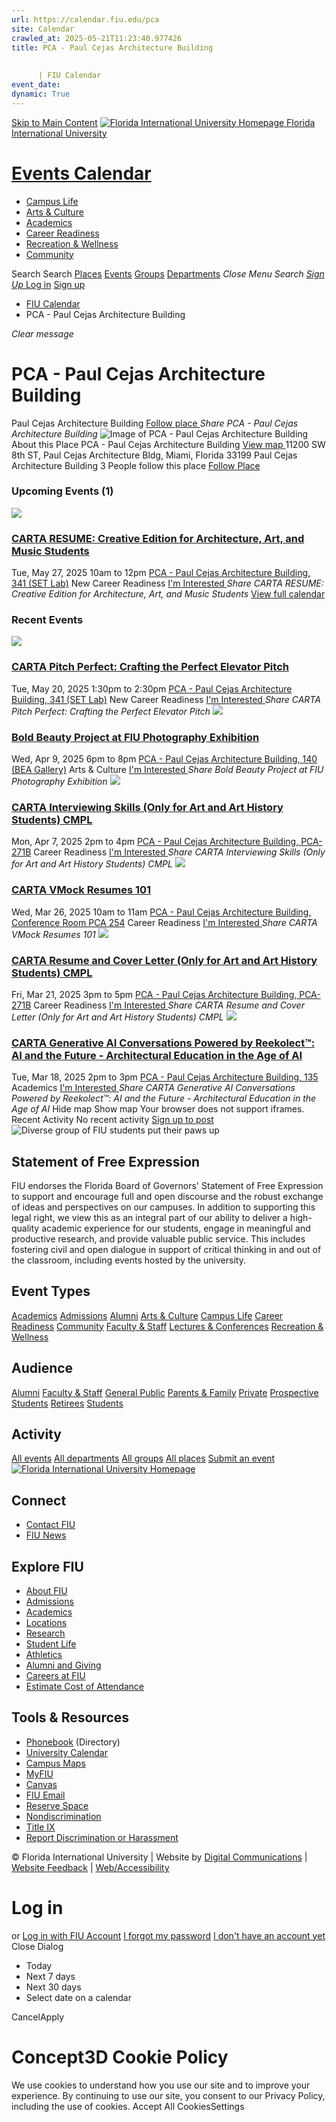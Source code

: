 ```yaml
---
url: https://calendar.fiu.edu/pca
site: Calendar
crawled_at: 2025-05-21T11:23:40.977426
title: PCA - Paul Cejas Architecture Building
    
    
      | FIU Calendar
event_date: 
dynamic: True
---
```


[Skip to Main Content](https://calendar.fiu.edu/pca#main-content)
[![Florida International University Homepage](https://digicdn.fiu.edu/core/_assets/images/logo-top.png) Florida International University](https://www.fiu.edu)
# [Events Calendar ](https://calendar.fiu.edu/)
  * [Campus Life](https://calendar.fiu.edu/calendar?event_types%5B%5D=127595)
  * [Arts & Culture](https://calendar.fiu.edu/calendar?event_types%5B%5D=127590)
  * [Academics](https://calendar.fiu.edu/calendar?event_types%5B%5D=127582)
  * [Career Readiness](https://calendar.fiu.edu/calendar?event_types%5B%5D=127584)
  * [Recreation & Wellness](https://calendar.fiu.edu/calendar?event_types%5B%5D=127603)
  * [Community](https://calendar.fiu.edu/calendar?event_types%5B%5D=127601)


Search Search
[Places](https://calendar.fiu.edu/search/places) [Events](https://calendar.fiu.edu/calendar) [Groups](https://calendar.fiu.edu/search/groups) [Departments](https://calendar.fiu.edu/search/departments)
_Close Menu_
_Search_ [ _Sign Up_ ](https://calendar.fiu.edu/signup?school_id=234)
[Log in](https://calendar.fiu.edu/auth/shib_login?previous_url=https%3A%2F%2Fcalendar.fiu.edu%2Fpca) [Sign up](https://calendar.fiu.edu/signup?school_id=234)
  * [FIU Calendar](https://calendar.fiu.edu/)
  * PCA - Paul Cejas Architecture Building


_Clear message_
# PCA - Paul Cejas Architecture Building
Paul Cejas Architecture Building
[ Follow place ](https://calendar.fiu.edu/pca/add_friend "Add PCA - Paul Cejas Architecture Building to My Places")
_Share PCA - Paul Cejas Architecture Building_
![Image of PCA - Paul Cejas Architecture Building](https://localist-images.azureedge.net/photos/664326/card/7eb1b843932ccca9c16245cc99f64d88370c9c69.jpg)
About this Place
PCA - Paul Cejas Architecture Building [View map ](https://calendar.fiu.edu/pca#about_map)
11200 SW 8th ST, Paul Cejas Architecture Bldg, Miami, Florida 33199
Paul Cejas Architecture Building
3 People follow this place
[ Follow Place ](https://calendar.fiu.edu/pca/add_friend "Add to My Places")
### Upcoming Events (1)
[ ![](https://localist-images.azureedge.net/photos/49675051715994/card/27d344e3036be7e92e1f6bf34995f176a78531e5.jpg) ](https://calendar.fiu.edu/event/carta-resume-creative-edition-for-architecture-art-and-music-students)
### [CARTA RESUME: Creative Edition for Architecture, Art, and Music Students](https://calendar.fiu.edu/event/carta-resume-creative-edition-for-architecture-art-and-music-students)
Tue, May 27, 2025 10am to 12pm 
[ PCA - Paul Cejas Architecture Building, 341 (SET Lab)](https://calendar.fiu.edu/pca)
New Career Readiness
[ I'm Interested ](https://calendar.fiu.edu/event/49675050523236/confirm?instance_id=49675050524261&return=https%3A%2F%2Fcalendar.fiu.edu%2Fpca)
_Share CARTA RESUME: Creative Edition for Architecture, Art, and Music Students_
[View full calendar](https://calendar.fiu.edu/pca/calendar)
### Recent Events
[ ![](https://localist-images.azureedge.net/photos/49674997527398/card/f7f1e49c41f373136d5f1a9f28001957db4f2495.jpg) ](https://calendar.fiu.edu/event/carta-pitch-perfect-crafting-the-perfect-elevator-pitch)
### [CARTA Pitch Perfect: Crafting the Perfect Elevator Pitch](https://calendar.fiu.edu/event/carta-pitch-perfect-crafting-the-perfect-elevator-pitch)
Tue, May 20, 2025 1:30pm to 2:30pm 
[ PCA - Paul Cejas Architecture Building, 341 (SET Lab)](https://calendar.fiu.edu/pca)
New Career Readiness
[ I'm Interested ](https://calendar.fiu.edu/event/49674994875280/confirm?instance_id=49674994876305&return=https%3A%2F%2Fcalendar.fiu.edu%2Fpca)
_Share CARTA Pitch Perfect: Crafting the Perfect Elevator Pitch_
[ ![](https://localist-images.azureedge.net/photos/49223113222410/card/fde27c73268109481bb91e2f5b1ed23977126764.jpg) ](https://calendar.fiu.edu/event/bold-beauty-project-at-fiu-photography-exhibition)
### [Bold Beauty Project at FIU Photography Exhibition](https://calendar.fiu.edu/event/bold-beauty-project-at-fiu-photography-exhibition)
Wed, Apr 9, 2025 6pm to 8pm 
[ PCA - Paul Cejas Architecture Building, 140 (BEA Gallery)](https://calendar.fiu.edu/pca)
Arts & Culture
[ I'm Interested ](https://calendar.fiu.edu/event/49223030520331/confirm?instance_id=49223030522380&return=https%3A%2F%2Fcalendar.fiu.edu%2Fpca)
_Share Bold Beauty Project at FIU Photography Exhibition_
[ ![](https://localist-images.azureedge.net/photos/49081321136602/card/0f3816553832695f3ba5fc304a3944b4ec505050.jpg) ](https://calendar.fiu.edu/event/carta-interviewing-skills-only-for-art-and-art-history-students-cmpl)
### [CARTA Interviewing Skills (Only for Art and Art History Students) CMPL](https://calendar.fiu.edu/event/carta-interviewing-skills-only-for-art-and-art-history-students-cmpl)
Mon, Apr 7, 2025 2pm to 4pm 
[ PCA - Paul Cejas Architecture Building, PCA-271B](https://calendar.fiu.edu/pca)
Career Readiness
[ I'm Interested ](https://calendar.fiu.edu/event/49081314639414/confirm?instance_id=49081314640439&return=https%3A%2F%2Fcalendar.fiu.edu%2Fpca)
_Share CARTA Interviewing Skills (Only for Art and Art History Students) CMPL_
[ ![](https://localist-images.azureedge.net/photos/49020012678857/card/e7b722099b735aa1209c7ac8a4d9aa408ef4a310.jpg) ](https://calendar.fiu.edu/event/carta-vmock-resumes-101)
### [CARTA VMock Resumes 101](https://calendar.fiu.edu/event/carta-vmock-resumes-101)
Wed, Mar 26, 2025 10am to 11am 
[ PCA - Paul Cejas Architecture Building, Conference Room PCA 254](https://calendar.fiu.edu/pca)
Career Readiness
[ I'm Interested ](https://calendar.fiu.edu/event/49020006842600/confirm?instance_id=49020006842601&return=https%3A%2F%2Fcalendar.fiu.edu%2Fpca)
_Share CARTA VMock Resumes 101_
[ ![](https://localist-images.azureedge.net/photos/49019922175191/card/9b216c8008efc52ce4927a078448591c9bfa4c44.jpg) ](https://calendar.fiu.edu/event/carta-resume-and-cover-letter-only-for-art-and-art-history-students-cmpl-1825)
### [CARTA Resume and Cover Letter (Only for Art and Art History Students) CMPL](https://calendar.fiu.edu/event/carta-resume-and-cover-letter-only-for-art-and-art-history-students-cmpl-1825)
Fri, Mar 21, 2025 3pm to 5pm 
[ PCA - Paul Cejas Architecture Building, PCA-271B](https://calendar.fiu.edu/pca)
Career Readiness
[ I'm Interested ](https://calendar.fiu.edu/event/49019920227904/confirm?instance_id=49019920228929&return=https%3A%2F%2Fcalendar.fiu.edu%2Fpca)
_Share CARTA Resume and Cover Letter (Only for Art and Art History Students) CMPL_
[ ![](https://localist-images.azureedge.net/photos/48551700992437/card/b5ccd00b6c65debe782da239f43df5dfd6e4968e.jpg) ](https://calendar.fiu.edu/event/carta-generative-ai-conversations-powered-by-reekolect-885)
### [CARTA Generative AI Conversations Powered by Reekolect™: AI and the Future - Architectural Education in the Age of AI](https://calendar.fiu.edu/event/carta-generative-ai-conversations-powered-by-reekolect-885)
Tue, Mar 18, 2025 2pm to 3pm 
[ PCA - Paul Cejas Architecture Building, 135](https://calendar.fiu.edu/pca)
Academics
[ I'm Interested ](https://calendar.fiu.edu/event/48535661270839/confirm?instance_id=48535661271864&return=https%3A%2F%2Fcalendar.fiu.edu%2Fpca)
_Share CARTA Generative AI Conversations Powered by Reekolect™: AI and the Future - Architectural Education in the Age of AI_
Hide map Show map
Your browser does not support iframes.
Recent Activity
No recent activity
[Sign up to post](https://calendar.fiu.edu/auth/shib_login?previous_url=https%3A%2F%2Fcalendar.fiu.edu%2Fpca)
![Diverse group of FIU students put their paws up](https://www.fiu.edu/_assets/images/thumbnail-students-paw.jpg)
## Statement of Free Expression
FIU endorses the Florida Board of Governors' Statement of Free Expression to support and encourage full and open discourse and the robust exchange of ideas and perspectives on our campuses. In addition to supporting this legal right, we view this as an integral part of our ability to deliver a high-quality academic experience for our students, engage in meaningful and productive research, and provide valuable public service. This includes fostering civil and open dialogue in support of critical thinking in and out of the classroom, including events hosted by the university.
## Event Types
[Academics](https://calendar.fiu.edu/calendar?event_types%5B%5D=127582)
[Admissions](https://calendar.fiu.edu/calendar?event_types%5B%5D=127583)
[Alumni](https://calendar.fiu.edu/calendar?event_types%5B%5D=127589)
[Arts & Culture](https://calendar.fiu.edu/calendar?event_types%5B%5D=127590)
[Campus Life](https://calendar.fiu.edu/calendar?event_types%5B%5D=127595)
[Career Readiness](https://calendar.fiu.edu/calendar?event_types%5B%5D=127584)
[Community](https://calendar.fiu.edu/calendar?event_types%5B%5D=127601)
[Faculty & Staff](https://calendar.fiu.edu/calendar?event_types%5B%5D=127602)
[Lectures & Conferences](https://calendar.fiu.edu/calendar?event_types%5B%5D=127587)
[Recreation & Wellness](https://calendar.fiu.edu/calendar?event_types%5B%5D=127603)
## Audience
[Alumni](https://calendar.fiu.edu/calendar?event_types%5B%5D=121721)
[Faculty & Staff](https://calendar.fiu.edu/calendar?event_types%5B%5D=121720)
[General Public](https://calendar.fiu.edu/calendar?event_types%5B%5D=121722)
[Parents & Family](https://calendar.fiu.edu/calendar?event_types%5B%5D=36918157286658)
[Private](https://calendar.fiu.edu/calendar?event_types%5B%5D=129753)
[Prospective Students](https://calendar.fiu.edu/calendar?event_types%5B%5D=121723)
[Retirees](https://calendar.fiu.edu/calendar?event_types%5B%5D=37290279036119)
[Students](https://calendar.fiu.edu/calendar?event_types%5B%5D=121719)
## Activity
[All events](https://calendar.fiu.edu/pca/calendar)
[All departments](https://calendar.fiu.edu/search/departments)
[All groups](https://calendar.fiu.edu/browse/groups)
[All places](https://calendar.fiu.edu/browse/places)
[Submit an event](https://calendar.fiu.edu/admin/events/new/basic-information)
[ ![Florida International University Homepage](https://digicdn.fiu.edu/core/_assets/images/footer-logo.svg) ](https://www.fiu.edu/)
## Connect
  * [Contact FIU](https://www.fiu.edu/about/contact-us/index.html)
  * [FIU News](https://news.fiu.edu/)


## Explore FIU
  * [About FIU](https://www.fiu.edu/about/index.html)
  * [Admissions](https://www.fiu.edu/admissions/index.html)
  * [Academics](https://www.fiu.edu/academics/index.html)
  * [Locations](https://www.fiu.edu/locations/index.html)
  * [Research](https://www.fiu.edu/research/index.html)
  * [Student Life](https://www.fiu.edu/student-life/index.html)
  * [Athletics](https://www.fiu.edu/athletics/index.html)
  * [Alumni and Giving](https://www.fiu.edu/alumni-and-giving/index.html)
  * [Careers at FIU](https://hr.fiu.edu/careers/)
  * [Estimate Cost of Attendance](https://onestop.fiu.edu/finances/estimate-your-costs/)


## Tools & Resources
  * [Phonebook](https://phonebook.fiu.edu) (Directory)
  * [University Calendar](https://calendar.fiu.edu/)
  * [Campus Maps](https://campusmaps.fiu.edu/)
  * [MyFIU](https://my.fiu.edu/)
  * [Canvas](https://canvas.fiu.edu)
  * [FIU Email](http://mail.fiu.edu/)
  * [Reserve Space](https://reservespace.fiu.edu/make-reservation/)
  * [Nondiscrimination](https://ace.fiu.edu/civil-rights-and-accessibility/harassment-and-discrimination/)
  * [Title IX](https://ace.fiu.edu/title-ix/)
  * [Report Discrimination or Harassment](https://report.fiu.edu/)


© Florida International University  | Website by [Digital Communications](https://stratcomm.fiu.edu/digital-print/websites/) | [Website Feedback](https://webforms.fiu.edu/view.php?id=370774&element_5=https://calendar.fiu.edu/https://calendar.fiu.edu/) | [Web/Accessibility](https://accessibility.fiu.edu/)
# Log in
or
[Log in with FIU Account](https://calendar.fiu.edu/auth/shib_login?previous_url=https%3A%2F%2Fcalendar.fiu.edu%2Fpca)
[I forgot my password](https://calendar.fiu.edu/auth/forgot) [I don't have an account yet](https://calendar.fiu.edu/signup?school_id=234)
Close Dialog
  * Today
  * Next 7 days
  * Next 30 days
  * Select date on a calendar


CancelApply
# Concept3D Cookie Policy
We use cookies to understand how you use our site and to improve your experience. By continuing to use our site, you consent to our Privacy Policy, including the use of cookies. 
Accept All CookiesSettings
